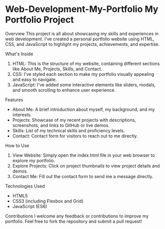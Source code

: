 # Web-Development-My-Portfolio My Portfolio Project

Overview
This project is all about showcasing my skills and experiences in web development. I've created a personal portfolio website using HTML, CSS, and JavaScript to highlight my projects, achievements, and expertise.

 What's Inside
1. HTML: This is the structure of my website, containing different sections like About Me, Projects, Skills, and Contact.
2. CSS: I've styled each section to make my portfolio visually appealing and easy to navigate.
3. JavaScript: I've added some interactive elements like sliders, modals, and smooth scrolling to enhance user experience.

 Features
- About Me: A brief introduction about myself, my background, and my interests.
- Projects: Showcase of my recent projects with descriptions, screenshots, and links to GitHub or live demos.
- Skills: List of my technical skills and proficiency levels.
- Contact: Contact form for visitors to reach out to me directly.

 How to Use
1. View Website: Simply open the index.html file in your web browser to explore my portfolio.
2. Explore Projects: Click on project thumbnails to view project details and demos.
3. Contact Me: Fill out the contact form to send me a message directly.

 Technologies Used
- HTML5
- CSS3 (including Flexbox and Grid)
- JavaScript (ES6)

 Contributions
I welcome any feedback or contributions to improve my portfolio. Feel free to fork the repository and submit a pull request!


